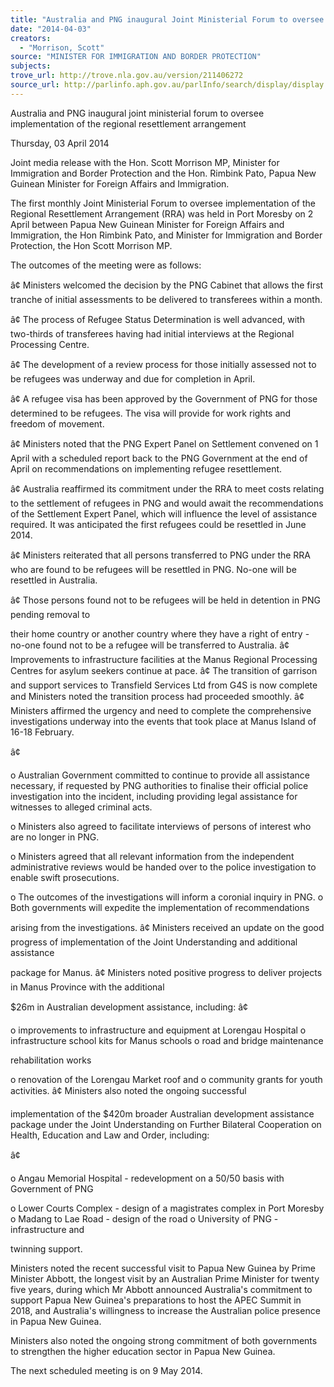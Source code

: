 ```yaml
---
title: "Australia and PNG inaugural Joint Ministerial Forum to oversee implementation of the Regional Resettlement Arrangement"
date: "2014-04-03"
creators:
  - "Morrison, Scott"
source: "MINISTER FOR IMMIGRATION AND BORDER PROTECTION"
subjects:
trove_url: http://trove.nla.gov.au/version/211406272
source_url: http://parlinfo.aph.gov.au/parlInfo/search/display/display.w3p;query=Id%3A%22media/pressrel/3099038%22
---
```


 Australia and PNG inaugural joint ministerial forum to oversee  implementation of the regional resettlement arrangement 

 Thursday, 03 April 2014 

 Joint media release with the Hon. Scott Morrison MP, Minister for Immigration  and Border Protection and the Hon. Rimbink Pato, Papua New Guinean  Minister for Foreign Affairs and Immigration. 

 The first monthly Joint Ministerial Forum to oversee implementation of the Regional  Resettlement Arrangement (RRA) was held in Port Moresby on 2 April between  Papua New Guinean Minister for Foreign Affairs and Immigration, the Hon Rimbink  Pato, and Minister for Immigration and Border Protection, the Hon Scott Morrison  MP. 

 The outcomes of the meeting were as follows: 

 â¢ Ministers welcomed the decision by the PNG  Cabinet that allows the first tranche of initial  assessments to be delivered to transferees  within a month.  

 â¢ The process of Refugee Status Determination is  well advanced, with two-thirds of transferees  having had initial interviews at the Regional  Processing Centre.  

 â¢ The development of a review process for those  initially assessed not to be refugees was  underway and due for completion in April.  

 â¢ A refugee visa has been approved by the  Government of PNG for those determined to be  refugees. The visa will provide for work rights  and freedom of movement.  

 â¢ Ministers noted that the PNG Expert Panel on  Settlement convened on 1 April with a  scheduled report back to the PNG Government  at the end of April on recommendations on  implementing refugee resettlement.  

 â¢ Australia reaffirmed its commitment under the  RRA to meet costs relating to the settlement of  refugees in PNG and would await the  recommendations of the Settlement Expert  Panel, which will influence the level of  assistance required. It was anticipated the first  refugees could be resettled in June 2014.  

 â¢ Ministers reiterated that all persons transferred  to PNG under the RRA who are found to be  refugees will be resettled in PNG. No-one will  be resettled in Australia.  

 â¢ Those persons found not to be refugees will be  held in detention in PNG pending removal to 

 their home country or another country where  they have a right of entry - no-one found not to  be a refugee will be transferred to Australia.   â¢ Improvements to infrastructure facilities at the  Manus Regional Processing Centres for asylum  seekers continue at pace.   â¢ The transition of garrison and support services  to Transfield Services Ltd from G4S is now  complete and Ministers noted the transition  process had proceeded smoothly.   â¢ Ministers affirmed the urgency and need to  complete the comprehensive investigations  underway into the events that took place at  Manus Island of 16-18 February.  

 â¢  

 o Australian Government committed to  continue to provide all assistance  necessary, if requested by PNG  authorities to finalise their official police  investigation into the incident, including  providing legal assistance for witnesses  to alleged criminal acts.  

 o Ministers also agreed to facilitate  interviews of persons of interest who are  no longer in PNG.  

 o Ministers agreed that all relevant  information from the independent  administrative reviews would be handed  over to the police investigation to enable  swift prosecutions.  

 o The outcomes of the investigations will  inform a coronial inquiry in PNG.   o Both governments will expedite the  implementation of recommendations 

 arising from the investigations.   â¢ Ministers received an update on the good  progress of implementation of the Joint  Understanding and additional assistance 

 package for Manus.   â¢ Ministers noted positive progress to deliver  projects in Manus Province with the additional 

 $26m in Australian development assistance,  including:   â¢  

 o improvements to infrastructure and  equipment at Lorengau Hospital   o infrastructure school kits for Manus  schools   o road and bridge maintenance 

 rehabilitation works  

 o renovation of the Lorengau Market roof  and   o community grants for youth activities.   â¢ Ministers also noted the ongoing successful 

 implementation of the $420m broader Australian  development assistance package under the  Joint Understanding on Further Bilateral  Cooperation on Health, Education and Law and  Order, including:  

 â¢  

 o Angau Memorial Hospital -  redevelopment on a 50/50 basis with  Government of PNG  

 o Lower Courts Complex - design of a  magistrates complex in Port Moresby   o Madang to Lae Road - design of the  road   o University of PNG - infrastructure and 

 twinning support.  

 Ministers noted the recent successful visit to Papua New Guinea by Prime Minister  Abbott, the longest visit by an Australian Prime Minister for twenty five years, during  which Mr Abbott announced Australia's commitment to support Papua New Guinea's  preparations to host the APEC Summit in 2018, and Australia's willingness to  increase the Australian police presence in Papua New Guinea. 

 Ministers also noted the ongoing strong commitment of both governments to  strengthen the higher education sector in Papua New Guinea. 

 The next scheduled meeting is on 9 May 2014. 

 

